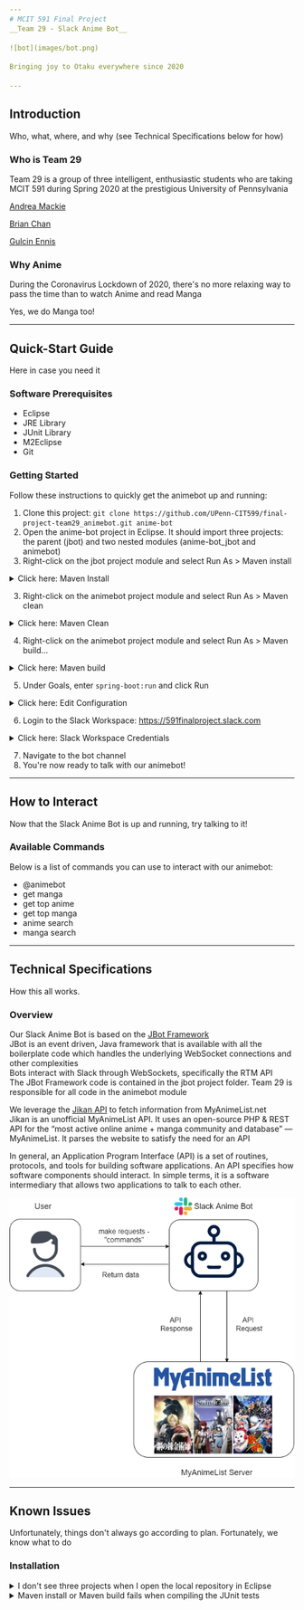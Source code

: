 ```yaml
---
# MCIT 591 Final Project
__Team 29 - Slack Anime Bot__

![bot](images/bot.png)

Bringing joy to Otaku everywhere since 2020

---
```

## Introduction
Who, what, where, and why (see Technical Specifications below for how)
### Who is Team 29
Team 29 is a group of three intelligent, enthusiastic students who are taking MCIT 591 during Spring 2020 at the prestigious University of Pennsylvania

[Andrea Mackie](https://github.com/andreamackie13)

[Brian Chan](https://github.com/chan-b)

[Gulcin Ennis](https://github.com/G-Ennis)

### Why Anime
During the Coronavirus Lockdown of 2020, there's no more relaxing way to pass the time than to watch Anime and read Manga

Yes, we do Manga too!

---
## Quick-Start Guide
Here in case you need it
### Software Prerequisites
* Eclipse
* JRE Library
* JUnit Library
* M2Eclipse
* Git

### Getting Started
Follow these instructions to quickly get the animebot up and running:
1. Clone this project: `git clone https://github.com/UPenn-CIT599/final-project-team29_animebot.git anime-bot`
2. Open the anime-bot project in Eclipse. It should import three projects: the parent (jbot) and two nested modules (anime-bot_jbot and animebot)
3. Right-click on the jbot project module and select Run As > Maven install
<details>
<summary>Click here: Maven Install</summary>

![jbot Maven Install](images/readme-jbot-install.PNG)

</details>

3. Right-click on the animebot project module and select Run As > Maven clean
<details>
<summary>Click here: Maven Clean</summary>

![animebot Maven Clean](images/readme-animebot-clean.png)

</details>

4. Right-click on the animebot project module and select Run As > Maven build...
<details>
<summary>Click here: Maven build</summary>

![animebot Maven Build](images/readme-animebot-build.PNG)

</details>

5. Under Goals, enter `spring-boot:run` and click Run
<details>
<summary>Click here: Edit Configuration</summary>

![animebot Maven Run Configuration](images/readme-animebot-build-goals.PNG)

</details>

6. Login to the Slack Workspace: https://591finalproject.slack.com

<details>
<summary>Click here: Slack Workspace Credentials</summary>

__Username:__ `mcit591.team29@gmail.com` 
__Password:__ `mcit591!`

</details>

7. Navigate to the bot channel
8. You're now ready to talk with our animebot!

---
## How to Interact
Now that the Slack Anime Bot is up and running, try talking to it!
### Available Commands
Below is a list of commands you can use to interact with our animebot:
* @animebot
* get manga
* get top anime
* get top manga
* anime search
* manga search

---
## Technical Specifications
How this all works.
### Overview
Our Slack Anime Bot is based on the [JBot Framework](https://github.com/rampatra/jbot) <br /> 
JBot is an event driven, Java framework that is available with all the boilerplate code which handles the underlying WebSocket connections and other complexities <br /> 
Bots interact with Slack through WebSockets, specifically the RTM API <br /> 
The JBot Framework code is contained in the jbot project folder. Team 29 is responsible for all code in the animebot module <br /> 

We leverage the [Jikan API](https://jikan.moe/) to fetch information from MyAnimeList.net <br /> 
Jikan is an unofficial MyAnimeList API. It uses an open-source PHP & REST API for the “most active online anime + manga 
community and database” — MyAnimeList. It parses the website to satisfy the need for an API

In general, an Application Program Interface (API) is a set of routines, protocols, and tools for building software applications. 
An API specifies how software components should interact. In simple terms, it is a software intermediary that allows two applications to talk to each other. 

![bot](images/animebotDiagram.png) 


---
## Known Issues
Unfortunately, things don't always go according to plan. Fortunately, we know what to do
### Installation
<details>
<summary>I don't see three projects when I open the local repository in Eclipse</summary>
Try deleting the local repository and re-cloning it from GitHub
</details>
<details>
<summary>Maven install or Maven build fails when compiling the JUnit tests</summary>
You may need to remove and re-add the JUnit Library to the animebot project Build Path for the code to compile
</details>

